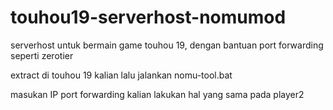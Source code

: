 # touhou19-serverhost-nomumod
serverhost untuk bermain game touhou 19, dengan bantuan port forwarding seperti zerotier


extract di touhou 19 kalian lalu jalankan nomu-tool.bat

masukan IP port forwarding kalian
lakukan hal yang sama pada player2
